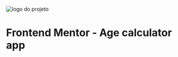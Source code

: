 ![logo do projeto](https://www.frontendmentor.io/challenges/age-calculator-app-dF9DFFpj-Q)

# Frontend Mentor - Age calculator app

